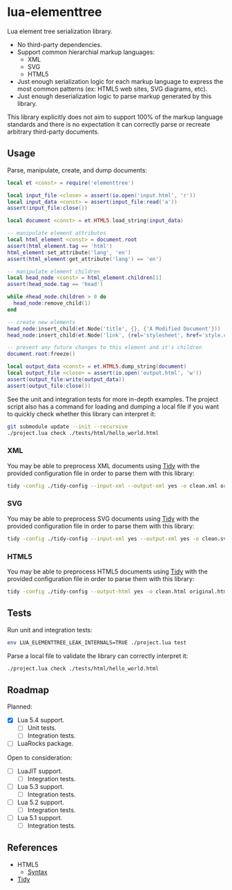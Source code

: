 # lua-elementtree

Lua element tree serialization library.

* No third-party dependencies.
* Support common hierarchial markup languages:
  * XML
  * SVG
  * HTML5
* Just enough serialization logic for each markup language to express the
  most common patterns (ex: HTML5 web sites, SVG diagrams, etc).
* Just enough deserialization logic to parse markup generated by this
  library.

This library explicitly does not aim to support 100% of the markup language
standards and there is no expectation it can correctly parse or recreate
arbitrary third-party documents.

## Usage

Parse, manipulate, create, and dump documents:

```lua
local et <const> = require('elementtree')

local input_file <close> = assert(io.open('input.html', 'r'))
local input_data <const> = assert(input_file:read('a'))
assert(input_file:close())

local document <const> = et.HTML5.load_string(input_data)

-- manipulate element attributes
local html_element <const> = document.root
assert(html_element.tag == 'html')
html_element:set_attribute('lang', 'en')
assert(html_element:get_attribute('lang') == 'en')

-- manipulate element children
local head_node <const> = html_element.children[1]
assert(head_node.tag == 'head')

while #head_node.children > 0 do
  head_node:remove_child(1)
end

-- create new elements
head_node:insert_child(et.Node('title', {}, {'A Modified Document'}))
head_node:insert_child(et.Node('link', {rel='stylesheet', href='style.css'}, {}))

-- prevent any future changes to this element and it's children
document.root:freeze()

local output_data <const> = et.HTML5.dump_string(document)
local output_file <close> = assert(io.open('output.html', 'w'))
assert(output_file:write(output_data))
assert(output_file:close())
```

See the unit and integration tests for more in-depth examples. The project
script also has a command for loading and dumping a local file if you want to
quickly check whether this library can interpret it:

```bash
git submodule update --init --recursive
./project.lua check ./tests/html/hello_world.html
```

### XML

You may be able to preprocess XML documents using [Tidy](https://www.html-tidy.org/)
with the provided configuration file in order to parse them with this library:

```bash
tidy -config ./tidy-config --input-xml --output-xml yes -o clean.xml original.xml
```

### SVG

You may be able to preprocess SVG documents using [Tidy](https://www.html-tidy.org/)
with the provided configuration file in order to parse them with this library:

```bash
tidy -config ./tidy-config --input-xml yes --output-xml yes -o clean.svg original.svg
```

### HTML5

You may be able to preprocess HTML5 documents using [Tidy](https://www.html-tidy.org/)
with the provided configuration file in order to parse them with this library:

```bash
tidy -config ./tidy-config --output-html yes -o clean.html original.html
```

## Tests

Run unit and integration tests:

```bash
env LUA_ELEMENTTREE_LEAK_INTERNALS=TRUE ./project.lua test
```

Parse a local file to validate the library can correctly interpret it:

```bash
./project.lua check ./tests/html/hello_world.html
```

## Roadmap

Planned:

* [x] Lua 5.4 support.
  * [ ] Unit tests.
  * [ ] Integration tests.
* [ ] LuaRocks package.

Open to consideration:

* [ ] LuaJIT support.
  * [ ] Integration tests.
* [ ] Lua 5.3 support.
  * [ ] Integration tests.
* [ ] Lua 5.2 support.
  * [ ] Integration tests.
* [ ] Lua 5.1 support.
  * [ ] Integration tests.

## References

* HTML5
  * [Syntax](https://html.spec.whatwg.org/multipage/syntax.html)
* [Tidy](https://www.html-tidy.org/)
